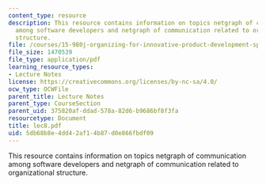 ```yaml
---
content_type: resource
description: This resource contains information on topics netgraph of communication
  among software developers and netgraph of communication related to organizational
  structure.
file: /courses/15-980j-organizing-for-innovative-product-development-spring-2007/5db68b8e4dd42af14b87d0e866fbdf09_lec8.pdf
file_size: 1470539
file_type: application/pdf
learning_resource_types:
- Lecture Notes
license: https://creativecommons.org/licenses/by-nc-sa/4.0/
ocw_type: OCWFile
parent_title: Lecture Notes
parent_type: CourseSection
parent_uid: 375820af-ddad-578a-82d6-b9686bf8f3fa
resourcetype: Document
title: lec8.pdf
uid: 5db68b8e-4dd4-2af1-4b87-d0e866fbdf09
---
```

This resource contains information on topics netgraph of communication among software developers and netgraph of communication related to organizational structure.